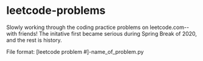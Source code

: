 # leetcode-problems

Slowly working through the coding practice problems on leetcode.com--with friends! The initative first became serious during Spring Break of 2020, and the rest is history.

File format: [leetcode problem #]-name_of_problem.py
